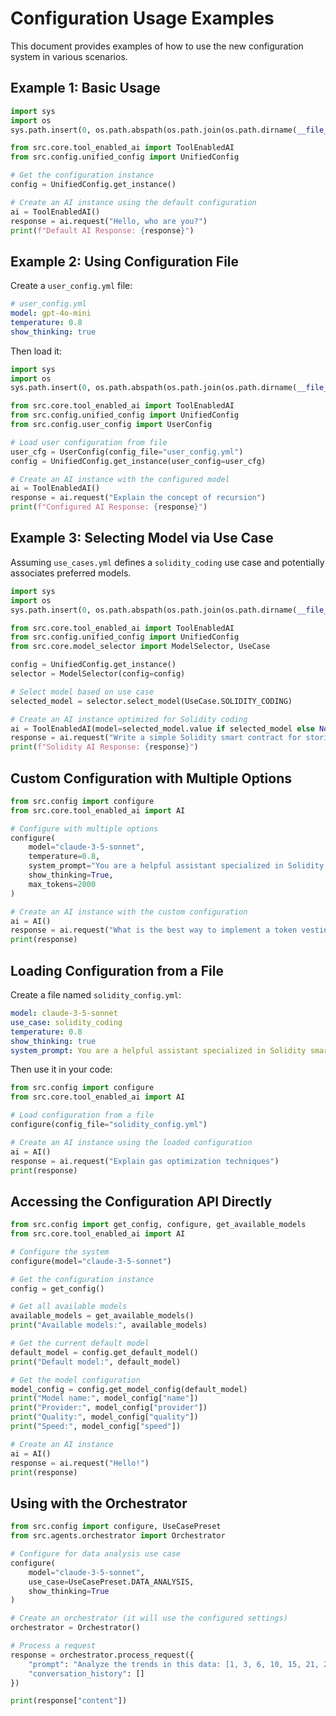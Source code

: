 # Configuration Usage Examples

This document provides examples of how to use the new configuration system in various scenarios.

## Example 1: Basic Usage

```python
import sys
import os
sys.path.insert(0, os.path.abspath(os.path.join(os.path.dirname(__file__), '..', '..')))

from src.core.tool_enabled_ai import ToolEnabledAI
from src.config.unified_config import UnifiedConfig

# Get the configuration instance
config = UnifiedConfig.get_instance()

# Create an AI instance using the default configuration
ai = ToolEnabledAI()
response = ai.request("Hello, who are you?")
print(f"Default AI Response: {response}")
```

## Example 2: Using Configuration File

Create a `user_config.yml` file:

```yaml
# user_config.yml
model: gpt-4o-mini
temperature: 0.8
show_thinking: true
```

Then load it:

```python
import sys
import os
sys.path.insert(0, os.path.abspath(os.path.join(os.path.dirname(__file__), '..', '..')))

from src.core.tool_enabled_ai import ToolEnabledAI
from src.config.unified_config import UnifiedConfig
from src.config.user_config import UserConfig

# Load user configuration from file
user_cfg = UserConfig(config_file="user_config.yml")
config = UnifiedConfig.get_instance(user_config=user_cfg)

# Create an AI instance with the configured model
ai = ToolEnabledAI()
response = ai.request("Explain the concept of recursion")
print(f"Configured AI Response: {response}")
```

## Example 3: Selecting Model via Use Case

Assuming `use_cases.yml` defines a `solidity_coding` use case and potentially associates preferred models.

```python
import sys
import os
sys.path.insert(0, os.path.abspath(os.path.join(os.path.dirname(__file__), '..', '..')))

from src.core.tool_enabled_ai import ToolEnabledAI
from src.config.unified_config import UnifiedConfig
from src.core.model_selector import ModelSelector, UseCase

config = UnifiedConfig.get_instance()
selector = ModelSelector(config=config)

# Select model based on use case
selected_model = selector.select_model(UseCase.SOLIDITY_CODING)

# Create an AI instance optimized for Solidity coding
ai = ToolEnabledAI(model=selected_model.value if selected_model else None)
response = ai.request("Write a simple Solidity smart contract for storing a value.")
print(f"Solidity AI Response: {response}")
```

## Custom Configuration with Multiple Options

```python
from src.config import configure
from src.core.tool_enabled_ai import AI

# Configure with multiple options
configure(
    model="claude-3-5-sonnet",
    temperature=0.8,
    system_prompt="You are a helpful assistant specialized in Solidity smart contract development.",
    show_thinking=True,
    max_tokens=2000
)

# Create an AI instance with the custom configuration
ai = AI()
response = ai.request("What is the best way to implement a token vesting mechanism?")
print(response)
```

## Loading Configuration from a File

Create a file named `solidity_config.yml`:

```yaml
model: claude-3-5-sonnet
use_case: solidity_coding
temperature: 0.8
show_thinking: true
system_prompt: You are a helpful assistant specialized in Solidity smart contract development.
```

Then use it in your code:

```python
from src.config import configure
from src.core.tool_enabled_ai import AI

# Load configuration from a file
configure(config_file="solidity_config.yml")

# Create an AI instance using the loaded configuration
ai = AI()
response = ai.request("Explain gas optimization techniques")
print(response)
```

## Accessing the Configuration API Directly

```python
from src.config import get_config, configure, get_available_models
from src.core.tool_enabled_ai import AI

# Configure the system
configure(model="claude-3-5-sonnet")

# Get the configuration instance
config = get_config()

# Get all available models
available_models = get_available_models()
print("Available models:", available_models)

# Get the current default model
default_model = config.get_default_model()
print("Default model:", default_model)

# Get the model configuration
model_config = config.get_model_config(default_model)
print("Model name:", model_config["name"])
print("Provider:", model_config["provider"])
print("Quality:", model_config["quality"])
print("Speed:", model_config["speed"])

# Create an AI instance
ai = AI()
response = ai.request("Hello!")
print(response)
```

## Using with the Orchestrator

```python
from src.config import configure, UseCasePreset
from src.agents.orchestrator import Orchestrator

# Configure for data analysis use case
configure(
    model="claude-3-5-sonnet",
    use_case=UseCasePreset.DATA_ANALYSIS,
    show_thinking=True
)

# Create an orchestrator (it will use the configured settings)
orchestrator = Orchestrator()

# Process a request
response = orchestrator.process_request({
    "prompt": "Analyze the trends in this data: [1, 3, 6, 10, 15, 21, 28]",
    "conversation_history": []
})

print(response["content"])
```
